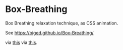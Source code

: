 # Box-Breathing

Box Breathing relaxation technique, as CSS animation.

See https://biged.github.io/Box-Breathing/

via <a href="https://jsfiddle.net/6937jx4L/">this</a>
via <a href="https://news.ycombinator.com/item?id=13508038">this</a>.

